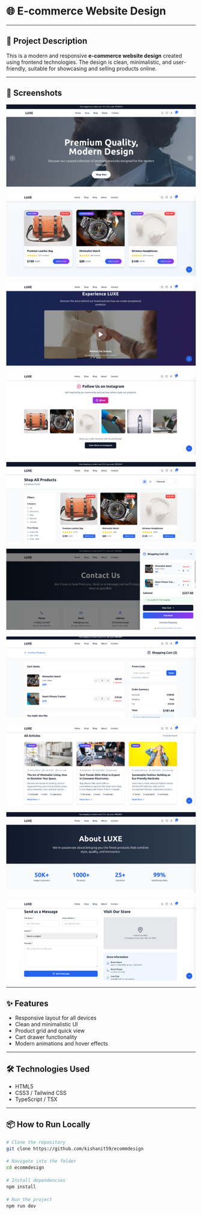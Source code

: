 # 🌐 E-commerce Website Design
---

## 📌 Project Description

This is a modern and responsive **e-commerce website design** created using frontend technologies. The design is clean, minimalistic, and user-friendly, suitable for showcasing and selling products online.

---

## 📸 Screenshots

![E-Commerce website Design Screenshot](https://raw.githubusercontent.com/kishanit59/ecommdesign/refs/heads/main/assets/slider.png)

![E-Commerce website Design Screenshot](https://raw.githubusercontent.com/kishanit59/ecommdesign/refs/heads/main/assets/homepage_1.png)

![E-Commerce website Design Screenshot](https://raw.githubusercontent.com/kishanit59/ecommdesign/refs/heads/main/assets/homepage.png)

![E-Commerce website Design Screenshot](https://raw.githubusercontent.com/kishanit59/ecommdesign/refs/heads/main/assets/homepage_instagram.png)

![E-Commerce website Design Screenshot](https://raw.githubusercontent.com/kishanit59/ecommdesign/refs/heads/main/assets/products.png)

![E-Commerce website Design Screenshot](https://raw.githubusercontent.com/kishanit59/ecommdesign/refs/heads/main/assets/cartdrawer.png)

![E-Commerce website Design Screenshot](https://raw.githubusercontent.com/kishanit59/ecommdesign/refs/heads/main/assets/viewcart.png)

![E-Commerce website Design Screenshot](https://raw.githubusercontent.com/kishanit59/ecommdesign/refs/heads/main/assets/ourblog.png)

![E-Commerce website Design Screenshot](https://raw.githubusercontent.com/kishanit59/ecommdesign/refs/heads/main/assets/aboutus.png)

![E-Commerce website Design Screenshot](https://github.com/kishanit59/ecommdesign/blob/main/assets/contactus.png)

---

## ✨ Features

- Responsive layout for all devices
- Clean and minimalistic UI
- Product grid and quick view
- Cart drawer functionality
- Modern animations and hover effects

---

## 🛠️ Technologies Used

- HTML5
- CSS3 / Tailwind CSS
- TypeScript / TSX

---

## 📦 How to Run Locally

```bash
# Clone the repository
git clone https://github.com/kishanit59/ecommdesign

# Navigate into the folder
cd ecommdesign

# Install dependencies
npm install

# Run the project
npm run dev
